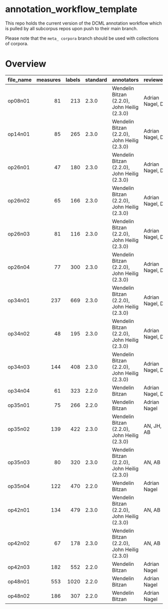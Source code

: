 # annotation_workflow_template

This repo holds the current version of the DCML annotation workflow which is pulled by all subcorpus repos upon push to their main branch. 

Please note that the `meta_ corpora` branch should be used with collections of corpora.


# Overview
|file_name|measures|labels|standard|                 annotators                 |   reviewers    |
|---------|-------:|-----:|--------|--------------------------------------------|----------------|
|op08n01  |      81|   213|2.3.0   |Wendelin Bitzan (2.2.0), John Heilig (2.3.0)|Adrian Nagel, DK|
|op14n01  |      85|   265|2.3.0   |Wendelin Bitzan (2.2.0), John Heilig (2.3.0)|Adrian Nagel, DK|
|op26n01  |      47|   180|2.3.0   |Wendelin Bitzan (2.2.0), John Heilig (2.3.0)|Adrian Nagel, DK|
|op26n02  |      65|   166|2.3.0   |Wendelin Bitzan (2.2.0), John Heilig (2.3.0)|Adrian Nagel, DK|
|op26n03  |      81|   116|2.3.0   |Wendelin Bitzan (2.2.0), John Heilig (2.3.0)|Adrian Nagel, DK|
|op26n04  |      77|   300|2.3.0   |Wendelin Bitzan (2.2.0), John Heilig (2.3.0)|Adrian Nagel, DK|
|op34n01  |     237|   669|2.3.0   |Wendelin Bitzan (2.2.0), John Heilig (2.3.0)|Adrian Nagel, DK|
|op34n02  |      48|   195|2.3.0   |Wendelin Bitzan (2.2.0), John Heilig (2.3.0)|Adrian Nagel, DK|
|op34n03  |     144|   408|2.3.0   |Wendelin Bitzan (2.2.0), John Heilig (2.3.0)|Adrian Nagel, DK|
|op34n04  |      61|   323|2.2.0   |Wendelin Bitzan                             |Adrian Nagel, DK|
|op35n01  |      75|   266|2.2.0   |Wendelin Bitzan                             |Adrian Nagel    |
|op35n02  |     139|   422|2.3.0   |Wendelin Bitzan (2.2.0), John Heilig (2.3.0)|AN, JH, AB      |
|op35n03  |      80|   320|2.3.0   |Wendelin Bitzan (2.2.0), John Heilig (2.3.0)|AN, AB          |
|op35n04  |     122|   470|2.2.0   |Wendelin Bitzan                             |Adrian Nagel    |
|op42n01  |     134|   479|2.3.0   |Wendelin Bitzan (2.2.0), John Heilig (2.3.0)|AN, AB          |
|op42n02  |      67|   178|2.3.0   |Wendelin Bitzan (2.2.0), John Heilig (2.3.0)|AN, AB          |
|op42n03  |     182|   552|2.2.0   |Wendelin Bitzan                             |Adrian Nagel    |
|op48n01  |     553|  1020|2.2.0   |Wendelin Bitzan                             |Adrian Nagel    |
|op48n02  |     186|   307|2.2.0   |Wendelin Bitzan                             |Adrian Nagel    |
